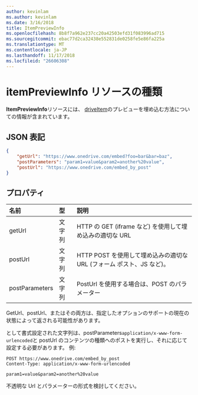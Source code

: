 ```yaml
---
author: kevinlam
ms.author: kevinlam
ms.date: 3/16/2018
title: ItemPreviewInfo
ms.openlocfilehash: 8b8f7a962e237cc20a42503efd31f083996ad715
ms.sourcegitcommit: ebac77d2ca32438e552831de0258fe5e86fa225a
ms.translationtype: MT
ms.contentlocale: ja-JP
ms.lasthandoff: 11/17/2018
ms.locfileid: "26606308"
---
```

# <a name="itempreviewinfo-resource-type"></a>itemPreviewInfo リソースの種類

**ItemPreviewInfo**リソースには、 [driveItem](driveitem.md)のプレビューを埋め込む方法についての情報が含まれています。

## <a name="json-representation"></a>JSON 表記

```json
{
    "getUrl": "https://www.onedrive.com/embed?foo=bar&bar=baz",
    "postParameters": "param1=value&param2=another%20value",
    "postUrl": "https://www.onedrive.com/embed_by_post"
}
```

## <a name="properties"></a>プロパティ

| 名前           | 型   | 説明
|:---------------|:-------|:---------------------------------------------------
| getUrl         | 文字列 | HTTP の GET (iframe など) を使用して埋め込みの適切な URL
| postUrl        | 文字列 | HTTP POST を使用して埋め込みの適切な URL (フォーム ポスト、JS など)。
| postParameters | 文字列 | PostUrl を使用する場合は、POST のパラメーター

GetUrl、postUrl、またはその両方は、指定したオプションのサポートの現在の状態によって返される可能性があります。

として書式設定された文字列は、postParameters`application/x-www-form-urlencoded`と postUrl のコンテンツの種類へのポストを実行し、それに応じて設定する必要があります。 例:
```
POST https://www.onedrive.com/embed_by_post
Content-Type: application/x-www-form-urlencoded

param1=value&param2=another%20value
```

不透明な Url とパラメーターの形式を検討してください。
